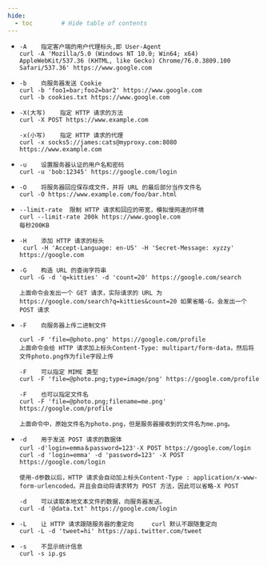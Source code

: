 ```yaml
---
hide:
  - toc        # Hide table of contents
---
```


- ```shell
  -A	指定客户端的用户代理标头,即 User-Agent
  curl -A 'Mozilla/5.0 (Windows NT 10.0; Win64; x64) AppleWebKit/537.36 (KHTML, like Gecko) Chrome/76.0.3809.100 Safari/537.36' https://www.google.com
  ```

  

- ```shell
  -b	向服务器发送 Cookie
  curl -b 'foo1=bar;foo2=bar2' https://www.google.com
  curl -b cookies.txt https://www.google.com
  ```

  

- ```shell
  -X(大写)	指定 HTTP 请求的方法
  curl -X POST https://www.example.com
  
  -x(小写)	指定 HTTP 请求的代理
  curl -x socks5://james:cats@myproxy.com:8080 https://www.example.com
  ```

  

- ```shell
  -u	设置服务器认证的用户名和密码
  curl -u 'bob:12345' https://google.com/login
  ```

  

- ```shell
  -O	将服务器回应保存成文件，并将 URL 的最后部分当作文件名
  curl -O https://www.example.com/foo/bar.html
  ```

  

- ```shell
  --limit-rate	限制 HTTP 请求和回应的带宽，模拟慢网速的环境
  curl --limit-rate 200k https://www.google.com
  每秒200KB
  ```

  

- ```shell
  -H	添加 HTTP 请求的标头
   curl -H 'Accept-Language: en-US' -H 'Secret-Message: xyzzy' https://google.com
  ```

  

- ```shell
  -G	构造 URL 的查询字符串
  curl -G -d 'q=kitties' -d 'count=20' https://google.com/search
  
  上面命令会发出一个 GET 请求，实际请求的 URL 为
  https://google.com/search?q=kitties&count=20 如果省略-G，会发出一个 POST 请求
  ```

  

- ```shell
  -F	向服务器上传二进制文件
  
  curl -F 'file=@photo.png' https://google.com/profile
  上面命令会给 HTTP 请求加上标头Content-Type: multipart/form-data，然后将文件photo.png作为file字段上传
  
  -F	可以指定 MIME 类型
  curl -F 'file=@photo.png;type=image/png' https://google.com/profile
  
  -F	也可以指定文件名
  curl -F 'file=@photo.png;filename=me.png' https://google.com/profile
  
  上面命令中，原始文件名为photo.png，但是服务器接收到的文件名为me.png。
  ```

  

- ```shell
  -d	用于发送 POST 请求的数据体
  curl -d'login=emma＆password=123'-X POST https://google.com/login
  curl -d 'login=emma' -d 'password=123' -X POST  https://google.com/login
  
  使用-d参数以后，HTTP 请求会自动加上标头Content-Type : application/x-www-form-urlencoded。并且会自动将请求转为 POST 方法，因此可以省略-X POST
  
  -d	可以读取本地文本文件的数据，向服务器发送。
  curl -d '@data.txt' https://google.com/login
  ```

  

- ```
  -L	让 HTTP 请求跟随服务器的重定向     curl 默认不跟随重定向
  curl -L -d 'tweet=hi' https://api.twitter.com/tweet
  ```

  

- ```
  -s	不显示统计信息
  curl -s ip.gs
  ```

  